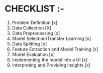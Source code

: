 # CHECKLIST :-

  1. Problem Definition [x]
  2. Data Collection [X]
  3. Data Preprocessing [x]
  4. Model Selection/Transfer Learning [x]
  5. Data Splitting [x]
  6. Feature Extraction and Model Training [x]
  7. Model Evaluation [x]
  8. Implementing the model into a UI [x]
  9. Interpreting and Providing Insights [x]

